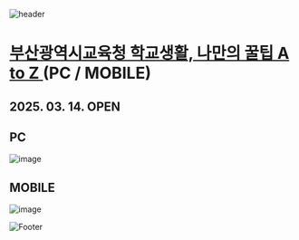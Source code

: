 ![header](https://capsule-render.vercel.app/api?type=wave&color=auto&height=150&section=header&text=2025.%2003.%2013&fontSize=60)

# <a href="https://onlinepage.co.kr/2025busandu/"> 부산광역시교육청 학교생활, 나만의 꿀팁 A to Z </a> (PC / MOBILE)
## 2025. 03. 14. OPEN

## PC
![image](https://github.com/user-attachments/assets/4e8ff7d0-bd6e-455a-8893-8f8847c0464b)

## MOBILE
![image](https://github.com/user-attachments/assets/e2f0ed14-d6fe-48d6-b8bf-e2889cdb8113)

![Footer](https://capsule-render.vercel.app/api?type=waving&color=auto&height=200&section=footer)









